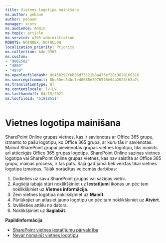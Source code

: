 ```yaml
---
title: Vietnes logotipa mainīšana
ms.author: pebaum
author: pebaum
manager: scotv
ms.audience: Admin
ms.topic: article
ms.service: o365-administration
ROBOTS: NOINDEX, NOFOLLOW
localization_priority: Priority
ms.collection: Adm_O365
ms.custom:
- "9002502"
- "4869"
- "4870"
ms.openlocfilehash: 8c45b297feb06d73121b8a473ef28c3820160316
ms.sourcegitcommit: 8bc60ec34bc1e40685e3976576e04a2623f63a7c
ms.translationtype: HT
ms.contentlocale: lv-LV
ms.lasthandoff: 04/15/2021
ms.locfileid: "51818511"
---
```

# <a name="change-site-logo"></a>Vietnes logotipa mainīšana

SharePoint Online grupas vietnes, kas ir savienotas ar Office 365 grupu, izmanto to pašu logotipu, ko Office 365 grupa, ar kuru tās ir savienotas. Mainot SharePoint grupai pievienotās grupas vietnes logotipu, tiks mainīts arī attiecīgās Office 365 grupas logotips. SharePoint Online saziņas vietnes logotipa vai SharePoint Online grupas vietnes, kas nav saistīta ar Office 365 grupu, maiņas process, ir tas pats. Šajā gadījumā tiek veiktas tikai vietnes logotipa izmaiņas. Tālāk norādītas veicamās darbības:

1. Dodieties uz savu SharePoint grupas vai saziņas vietni.
2. Augšējā labajā stūrī noklikšķiniet uz **Iestatījumi** ikonas un pēc tam noklikšķiniet uz **Vietnes informācija**.
3. Zem vietnes logotipa noklikšķiniet uz **Mainīt**.
4. Pārlūkojiet un atlasiet jauno logotipu un pēc tam noklikšķiniet uz **Atvērt**.
5. Izvēlieties attēlu no datora.
6. Noklikšķiniet uz **Saglabāt**.

**Papildinformācija**

- [SharePoint vietnes iestatījumu pārvaldība](https://support.office.com/article/manage-your-sharepoint-site-settings-8376034d-d0c7-446e-9178-6ab51c58df42)
- [Nevar nomainīt vietnes logotipu](https://docs.microsoft.com/sharepoint/troubleshoot/sites/error-when-changing-o365-site-logo)
